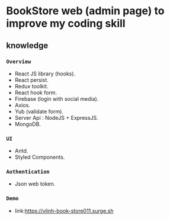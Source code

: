 # BookStore web (admin page) to improve my coding skill

## knowledge

### `Overview`
- React JS library (hooks).
- React persist.
- Redux toolkit.
- React hook form.
- Firebase (login with social media).
- Axios.
- Yub (validate form).
- Server Api : NodeJS + ExpressJS.
- MongoDB.

### `UI`
- Antd.
- Styled Components.

### `Authentication`
- Json web token.


### `Demo`
- link:https://vlinh-book-store011.surge.sh